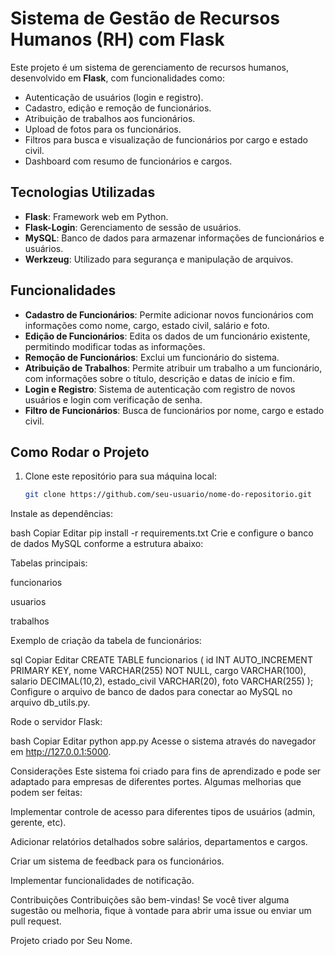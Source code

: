 # Sistema de Gestão de Recursos Humanos (RH) com Flask

Este projeto é um sistema de gerenciamento de recursos humanos, desenvolvido em **Flask**, com funcionalidades como:

- Autenticação de usuários (login e registro).
- Cadastro, edição e remoção de funcionários.
- Atribuição de trabalhos aos funcionários.
- Upload de fotos para os funcionários.
- Filtros para busca e visualização de funcionários por cargo e estado civil.
- Dashboard com resumo de funcionários e cargos.

## Tecnologias Utilizadas

- **Flask**: Framework web em Python.
- **Flask-Login**: Gerenciamento de sessão de usuários.
- **MySQL**: Banco de dados para armazenar informações de funcionários e usuários.
- **Werkzeug**: Utilizado para segurança e manipulação de arquivos.

## Funcionalidades

- **Cadastro de Funcionários**: Permite adicionar novos funcionários com informações como nome, cargo, estado civil, salário e foto.
- **Edição de Funcionários**: Edita os dados de um funcionário existente, permitindo modificar todas as informações.
- **Remoção de Funcionários**: Exclui um funcionário do sistema.
- **Atribuição de Trabalhos**: Permite atribuir um trabalho a um funcionário, com informações sobre o título, descrição e datas de início e fim.
- **Login e Registro**: Sistema de autenticação com registro de novos usuários e login com verificação de senha.
- **Filtro de Funcionários**: Busca de funcionários por nome, cargo e estado civil.

## Como Rodar o Projeto

1. Clone este repositório para sua máquina local:

   ```bash
   git clone https://github.com/seu-usuario/nome-do-repositorio.git
Instale as dependências:

bash
Copiar
Editar
pip install -r requirements.txt
Crie e configure o banco de dados MySQL conforme a estrutura abaixo:

Tabelas principais:

funcionarios

usuarios

trabalhos

Exemplo de criação da tabela de funcionários:

sql
Copiar
Editar
CREATE TABLE funcionarios (
    id INT AUTO_INCREMENT PRIMARY KEY,
    nome VARCHAR(255) NOT NULL,
    cargo VARCHAR(100),
    salario DECIMAL(10,2),
    estado_civil VARCHAR(20),
    foto VARCHAR(255)
);
Configure o arquivo de banco de dados para conectar ao MySQL no arquivo db_utils.py.

Rode o servidor Flask:

bash
Copiar
Editar
python app.py
Acesse o sistema através do navegador em http://127.0.0.1:5000.

Considerações
Este sistema foi criado para fins de aprendizado e pode ser adaptado para empresas de diferentes portes. Algumas melhorias que podem ser feitas:

Implementar controle de acesso para diferentes tipos de usuários (admin, gerente, etc).

Adicionar relatórios detalhados sobre salários, departamentos e cargos.

Criar um sistema de feedback para os funcionários.

Implementar funcionalidades de notificação.

Contribuições
Contribuições são bem-vindas! Se você tiver alguma sugestão ou melhoria, fique à vontade para abrir uma issue ou enviar um pull request.

Projeto criado por Seu Nome.
